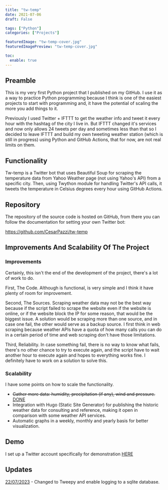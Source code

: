 ```yaml
---
title: "tw-temp"
date: 2021-07-06
draft: False

tags: ["Python"]
categories: ["Projects"]

featuredImage: "tw-temp-cover.jpg"
featuredImagePreview: "tw-temp-cover.jpg"

toc:
  enable: true
---
```


## Preamble

This is my very first Python project that I published on my GitHub. I use it as a way to practice Python programming because I think is one of the easiest projects to start with programming and, it have the potential of scaling the more you add things to it.

Previously I used Twitter + IFTTT to get the weather info and tweet it every hour with the hashtag of the city I live in. But IFTTT changed it's services and now only allows 24 tweets per day and sometimes less than that so I decided to leave IFTTT and build my own tweeting weather station (which is still in progress) using Python and GitHub Actions, that for now, are not real limits on them.

## Functionality

Tw-temp is a Twitter bot that uses Beautiful Soup for scraping the temperature data from Yahoo Weather page (not using Yahoo's API) from a specific city. Then, using Twython module for handling Twitter's API calls, it tweets the temperature in Celsius degrees every hour using GitHub Actions.

## Repository

The repository of the source code is hosted on GitHub, from there you can follow the documentation for setting your own Twitter bot:

https://github.com/CesarPazzi/tw-temp

## Improvements And Scalability Of The Project

### Improvements

Certainly, this isn't the end of the development of the project, there's a lot of work to do. 

First, The Code. Although is functional, is very simple and I think it have plenty of room for improvement.

Second, The Sources. Scraping weather data may not be the best way because if the script failed to scrape the website even if the website is online, or if the website block the IP for some reason, that would be the biggest issue. A solution would be scraping more than one source, and in case one fail, the other would serve as a backup source. I first think in web scraping because weather APIs have a quota of how many calls you can do in a certain period of time and web scraping don't have those limitations. 

Third, Reliability. In case something fail, there is no way to know what fails, there's no other chance to try to execute again, and the script have to wait another hour to execute again and hopes to everything works fine. I definitely have to work on a solution to solve this.

### Scalability

I have some points on how to scale the functionality. 

* ~~Gather more data: humidity, precipitation (if any), wind and pressure.~~ [DONE](https://github.com/CesarPazzi/tw-temp/commit/64fba97ec2ef62caa08b5e93830d1e7510e5fdd9)
* Integration with Hugo (Static Site Generator) for publishing the historic weather data for consulting and reference, making it open in comparison with some weather API services.
* Automatic graphs in a weekly, monthly and yearly basis for better visualization.

## Demo

I set up a Twitter account specifically for demonstration [HERE](https://twitter.com/climaenreynosa)

## Updates

[22/07/2023](/tw-temp-update/) - Changed to Tweepy and enable logging to a sqlite database.